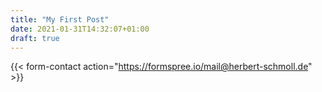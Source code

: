 ```yaml
---
title: "My First Post"
date: 2021-01-31T14:32:07+01:00
draft: true
---
```


{{< form-contact action="https://formspree.io/mail@herbert-schmoll.de" >}}
